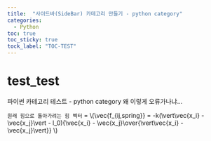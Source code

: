 ```yaml
---
title:  "사이드바(SideBar) 카테고리 만들기 - python category"
categories:
  - Python
toc: true
toc_sticky: true
tock_label: "TOC-TEST"
---
```


# test_test
파이썬 카테고리 테스트 - python category
왜 이렇게 오류가나냐...

`원래 힘으로 돌아가려는 힘 벡터` = \\(\vec{f_{ij,spring}} = -k(\vert\vec{x_i} - \vec{x_j}\vert - l_0){\vec{x_i} - \vec{x_j}\over{\vert\vec{x_i} - \vec{x_j}\vert}} \\)
